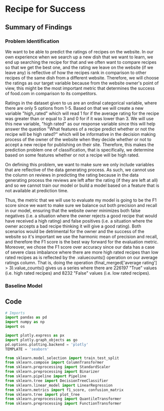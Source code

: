 # Recipe for Success
## Summary of Findings
### Problem Identification
We want to be able to predict the ratings of recipes on the website. In our own experience when we search up a new dish that we want to learn, we end up searching the recipe for that and we often want to compare recipes so that we get the best one, and the rating we leave on the website (if we leave any) is reflective of how the recipes rank in comparison to other recipes of the same dish from a different website. Therefore, we will choose the ratings as our target variable because from the website owner's point of view, this might be the most important metric that determines the success of food.com in comparison to its competitors.

Ratings in the dataset given to us are an ordinal categorical variable, where there are only 5 options from 1-5. Based on that we will create a new variable "high_rated" which will read 1 for if the average rating for the recipe was greater than or equal to 3 and 0 for if it was lower than 3. We will use this new variable, "high rated" as our response variable since this will help answer the question "What features of a recipe predict whether or not the recipe will be high rated?" which will be informative in the decision making process of the owner of the website when they decide whether or not to accept a new recipe for publishing on their site. Therefore, this makes the prediction problem one of classification, that is specifically, we determine based on some features whether or not a recipe will be high rated.

On defining this problem, we want to make sure we only include variables that are reflective of the data generating process. As such, we cannot use the column on reviews in predicting the rating because in the data generating process the reviews are left after the rating (if they are left at all) and so we cannot train our model or build a model based on a feature that is not available at prediction time.

Thus, the metric that we will use to evaluate my model is going to be the F1 score since we want to make sure we balance out both precision and recall in our model, ensuring that the website owner minimizes both false negatives (i.e. a situation where the owner rejects a good recipe that would have received a high rating) and false positives (i.e. a situation where the owner accepts a bad recipe thinking it will give a good rating). Both scenarios would be detrimental for the owner and the success of the website so it's important we use the harmonic mean of precision and recall, and therefore the F1 score is the best way forward for the evaluation metric. Moreover, we chose the F1 score over accuracy since our data has a case of severe class imbalance where there are more high rated recipes than low rated recipes as is reflected by the .valuecounts() operation on our average ratings column. That is, doing the operation (final_merged['average rating'] > 3).value_counts() gives us a series where there are 226197 "True" values (i.e. high rated recipes) and 8232 "False" values (i.e. low rated recipes).

### Baseline Model
## Code
```python
# Imports
import pandas as pd
import numpy as np
import os

import plotly.express as px
import plotly.graph_objects as go
pd.options.plotting.backend = 'plotly'
TEMPLATE = 'seaborn'

from sklearn.model_selection import train_test_split
from sklearn.compose import ColumnTransformer
from sklearn.preprocessing import StandardScaler
from sklearn.preprocessing import Binarizer
from sklearn.pipeline import Pipeline
from sklearn.tree import DecisionTreeClassifier
from sklearn.linear_model import LinearRegression
from sklearn.metrics import f1_score, confusion_matrix
from sklearn.tree import plot_tree
from sklearn.preprocessing import QuantileTransformer
from sklearn.preprocessing import FunctionTransformer
```
